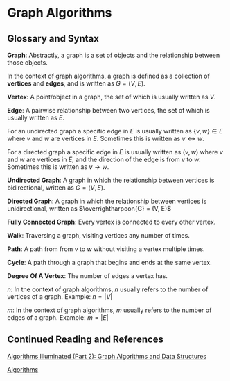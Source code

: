 # Graph Algorithms

## Glossary and Syntax

**Graph**: Abstractly, a graph is a set of objects and the relationship between those objects.

In the context of graph algorithms, a graph is defined as a collection of **vertices** and **edges**, and is written as $G = (V, E)$.

**Vertex**: A point/object in a graph, the set of which is usually written as $V$.

**Edge**: A pairwise relationship between two vertices, the set of which is usually written as $E$.

For an undirected graph a specific edge in $E$ is usually written as $\{v, w\} \in E$  where $v$ and $w$ are vertices in $E$. Sometimes this is written as $v \leftrightarrow w$. 

For a directed graph a specific edge in $E$ is usually written as $(v,w)$ where $v$ and $w$ are vertices in $E$, and the direction of the edge is from $v$ to $w$. Sometimes this is written as $v \rightarrow w$.

**Undirected Graph**: A graph in which the relationship between vertices is bidirectional, written as $G = (V, E)$.

**Directed Graph**: A graph in which the relationship between vertices is unidirectional, written as $\overrightharpoon{G} = (V, E)$

**Fully Connected Graph**: Every vertex is connected to every other vertex.

**Walk**: Traversing a graph, visiting vertices any number of times.

**Path**: A path from from $v$ to $w$ without visiting a vertex multiple times.

**Cycle**: A path through a graph that begins and ends at the same vertex.

**Degree Of A Vertex**: The number of edges a vertex has.

$n$: In the context of graph algorithms, $n$ usually refers to the number of vertices of a graph. Example: $n = |V|$

$m$: In the context of graph algorithms, $m$ usually refers to the number of edges of a graph. Example: $m = |E|$

## Continued Reading and References

[Algorithms Illuminated (Part 2): Graph Algorithms and Data Structures](https://www.amazon.com/Algorithms-Illuminated-Part-Graph-Structures/dp/0999282921)

[Algorithms](https://teapowered.dev/assets/ga-notes.pdf)